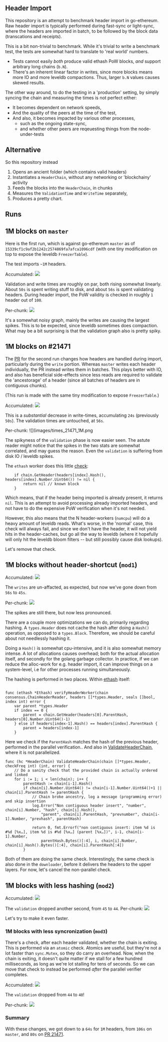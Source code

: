 ## Header Import

This repository is an attempt to benchmark header import in go-ethereum. Raw header import is typically performed during fast-sync or light-sync, 
where the headers are imported in batch, to be followed by the block data (transcations and receipts). 

This is a bit non-trivial to benchmark. While it's trivial to write a benchmark test, the tests are somewhat hard to translate to 'real world' numbers. 
- Tests cannot easily _both_ produce valid ethash PoW blocks, _and_ support arbitrary long chains (`b.N`). 
- There's an inherent linear factor in writes, since more blocks means more IO and more leveldb compactions. Thus, larger `b.N` values causes skewed results. 

The other way around, to do the testing in a 'production' setting, by simply syncing the chain and measuring the times is not perfect either: 
- It becomes dependent on network speeds, 
- And the quality of the peers at the time of the test, 
- And also, it becomes impacted by various other processes, 
  - such as the ongoing state-sync, 
  - and whether other peers are reqeuesting things from the node-under-tests

## Alternative

So this repository instead 

1. Opens an ancient folder (which contains valid headers) 
2. Instantiates a `HeaderChain`, without any networking or 'blockchainy' activity
3. Feeds the blocks into the `HeaderChain`, in chunks
4. Measures the `ValidationTime` and `WriteTime` separately, 
5. Produces a pretty chart. 

## Runs

## 1M blocks on `master`

Here is the first run, which is against go-ethereum `master` as of `15339cf1c9af2b1242c2574869fa7afca1096cdf` (with one tiny modification on top to expose the leveldb `FreezerTable`). 

The test imports `~1M` headers. 

Accumulated: 
![](images/total-times_master_1M.png)

Validation and write times are roughly on par, both rising  somewhat linearly. About `50s` is spent writing stuff to disk, and about `56s` is spent 
validating headers. During header import, the PoW validity is checked in roughly `1` header out of `100`.

Per-chunk:
![](images/times_master_1M.png)

It's a somewhat noisy graph, mainly the writes are causing the largest spikes. This is to be expected, since leveldb sometimes does compaction. What may be 
a bit surprising is that the validation graph also is pretty spiky. 


## 1M blocks on #21471

The [PR](https://github.com/ethereum/go-ethereum/pull/21471) for the second run changes how headers are handled during import, particularly during 
the `write` portion. Whereas `master` writes each header individually, the PR instead writes them in batches. This plays better with IO, and also has 
beneficial side-effects since less reads are required to validate the 'ancestorage' of a header (since all batches of headers are in contiguous chunks). 

(This run is made with the same tiny modification to expose `FreezerTable`.)

Accumulated:
![](images/total-times_21471_1M.png)

This is a _substantial_ decrease in write-times, accumulating `24s` (previously `50s`). The validation times are untouched, at `56s`. 

Per-chunk:
![](images/times_21471_1M.png

The spikyness of the `validation` phase is now easier seen. The astute reader might notice that the spikes in the two stats are somewhat correlated, and may 
guess the reason. Even the `validation` is suffering from disk IO / leveldb spikes. 

The `ethash` worker does this little [check](https://github.com/ethereum/go-ethereum/blob/master/consensus/ethash/consensus.go#L183):
```golang
	if chain.GetHeader(headers[index].Hash(), headers[index].Number.Uint64()) != nil {
		return nil // known block
	}
```
Which means, that if the header being imported is already present, it returns `nil`. This is an attempt to avoid processing already imported headers, 
and not have to do the expensive PoW verification when it's not needed. 

However, this also means that the N header-workers (`numcpu`) will do a heavy amount of leveldb reads. What's worse, in the 'normal' case, this check
will always fail, and since we don't have the header, it will not yield hits in the header-caches, but go all the way to leveldb (where it hopefully will 
only hit the leveldb bloom filters -- but still possibly cause disk lookups). 

Let's remove that check.

## 1M blocks without header-shortcut (`mod1`)

Accumulated:
![](images/total-times_mod1_1M.png)

The `writes` are un-affacted, as expected, but now we've gone down from `56s` to `45s`. 

Per-chunk:
![](images/times_mod1_1M.png)

The spikes are still there, but now less pronounced. 

There are a couple more optimizations we can do, primarily regarding hashing. A `types.Header` does not cache the hash after doing a `Hash()` operation, 
as opposed to a `types.Block`. Therefore, we should be careful about not needlessly hashing it. 

Doing a `Hash()` is somewhat cpu-intensive, and it is also somewhat memory intense. A lot of allocations causes overhead; both for the 
actual allocation itself, and secondly for the golang garbage collector. In practice, if we can reduce the alloc-work for e.g. header import, 
it can improve things on a system-level, i.e for other processes running simultaneously. 

The hashing is performed in two places. Within [ethash](https://github.com/ethereum/go-ethereum/blob/master/consensus/ethash/consensus.go#L177) itself: 

```golang

func (ethash *Ethash) verifyHeaderWorker(chain consensus.ChainHeaderReader, headers []*types.Header, seals []bool, index int) error {
	var parent *types.Header
	if index == 0 {
		parent = chain.GetHeader(headers[0].ParentHash, headers[0].Number.Uint64()-1)
	} else if headers[index-1].Hash() == headers[index].ParentHash {
		parent = headers[index-1]
	}
```
Here we check if the `ParentHash` matches the hash of the previous header, performed in the parallel verification..
And also in [ValidateHeaderChain](https://github.com/ethereum/go-ethereum/blob/b643b9ca9423647aabd886d813cec7ef55be7947/core/headerchain.go#L302), where it is not parallelized. 

```
func (hc *HeaderChain) ValidateHeaderChain(chain []*types.Header, checkFreq int) (int, error) {
	// Do a sanity check that the provided chain is actually ordered and linked
	for i := 1; i < len(chain); i++ {
		parentHash := chain[i-1].Hash()
		if chain[i].Number.Uint64() != chain[i-1].Number.Uint64()+1 || chain[i].ParentHash != parentHash {
			// Chain broke ancestry, log a message (programming error) and skip insertion
			log.Error("Non contiguous header insert", "number", chain[i].Number, "hash", chain[i].Hash(),
				"parent", chain[i].ParentHash, "prevnumber", chain[i-1].Number, "prevhash", parentHash)

			return 0, fmt.Errorf("non contiguous insert: item %d is #%d [%x…], item %d is #%d [%x…] (parent [%x…])", i-1, chain[i-1].Number,
				parentHash.Bytes()[:4], i, chain[i].Number, chain[i].Hash().Bytes()[:4], chain[i].ParentHash[:4])
		}
```

Both of them are doing the same check. Interestingly, the same check is also done in the `downloader`, before it delivers the headers to the upper layers. 
For now, let's cancel the non-parallel check. 

## 1M blocks with less hashing (`mod2`)

Accumulated:
![](images/total-times_mod2_1M.png)

The `validation` dropped another second, from `45` to `44`. 
Per-chunk:
![](images/times_mod2_1M.png)


Let's try to make it even faster. 

### 1M blocks with less syncronization (`mod3`)

There's a check, after each header validated, whether the chain is exiting. This is performed via an `atomic` check. Atomics are useful, but 
they're not a lot faster than `sync.Mutex`, so they do carry an overhead. Now, when the chain is exiting, it doesn't quite matter if we stall 
for a few hundred milliseconds, as long as we're lot stalling for tens of seconds. So we can move that check to instead be performed
_after_ the parallel verifier completes. 

Accumulated:
![](images/total-times_mod3_1M.png)

The `validation` dropped from `44` to `40`!
 
Per-chunk:
![](images/times_mod3_1M.png)


### Summary

With these changes, we got down to a `64s` for `1M` headers, from `106s` on `master`, and `80s` on [PR 21471](https://github.com/ethereum/go-ethereum/pull/21471/files).


